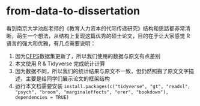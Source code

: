 # from-data-to-dissertation

看到南京大学池彪老师的《教育人力资本的代际传递研究》结构和思路都非常清晰，萌生一个想法，从结构上复现这篇优秀的硕士论文，目的在于让大家感觉 R 语言的强大和优雅，有几点需要说明：

1. 因为[CFPS](https://opendata.pku.edu.cn/)数据集更新了，所以我们使用的数据与原文有点差别
2. 本文使用 R & Tidyverse 完成统计计算
3. 因为数据不同，所以我们的统计结果与原文不一致，但仍然照搬了原文文字描述，主要是给同学们展示论文的框架结构
4. 运行本文档需要安装 `install.packages(c("tidyverse", "gt", "readxl", "psych", "broom", "marginaleffects", "erer", "bookdown"), dependencies = TRUE)`
